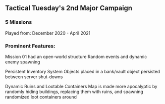 ## Tactical Tuesday's 2nd Major Campaign

### 5 Missions

Played from:
December 2020 - April 2021

### Prominent Features:

Mission 01 had an open-world structure
	Random events and dynamic enemy spawning
	
Persistent Inventory System 
	Objects placed in a bank/vault object persisted between server shut-downs
	
Dynamic Ruins and Lootable Containers
	Map is made more apocalyptic by randomly hiding buildings, replacing them with ruins, and spawning randomized loot containers around
